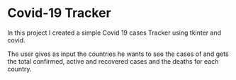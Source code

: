 # Covid-19 Tracker

In this project I created a simple Covid 19 cases Tracker using tkinter and covid.

The user gives as input the countries he wants to see the cases of and gets the total confirmed, active and recovered cases and the deaths
for each country.

